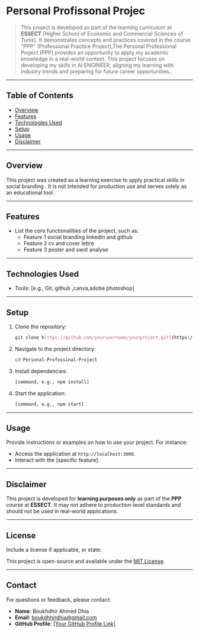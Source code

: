 # Personal Profissonal Projec

> This project is developed as part of the learning curriculum at **ESSECT** (Higher School of Economic and Commercial Sciences of Tunis). It demonstrates concepts and practices covered in the course "PPP" (Professional Practice Project),The Personal Professional Project
(PPP) provides an opportunity to
apply my academic knowledge in a
real-world context. This project
focuses on developing my skills in
AI ENGINEER, aligning my learning
with industry trends and preparing
for future career opportunities..

---

## Table of Contents
- [Overview](#overview)
- [Features](#features)
- [Technologies Used](#technologies-used)
- [Setup](#setup)
- [Usage](#usage)
- [Disclaimer](#disclaimer)

---

## Overview

This project was created as a learning exercise to apply practical skills in social branding . It is not intended for production use and serves solely as an educational tool.

---

## Features
- List the core functionalities of the project, such as:
  - Feature 1 social branding linkedin and github
  - Feature 2 cv and cover lettre 
  - Feature 3 poster and swot analyse

---

## Technologies Used
- Tools: [e.g., Git, github ,canva,adobe photoshop]


---

## Setup

1. Clone the repository:
   ```bash
   git clone h[ttps://github.com/yourusername/yourproject.git](https://github.com/dhimooTn/Personal-Profossinal-Project.git)
   ```
2. Navigate to the project directory:
   ```bash
   cd Personal-Profossinal-Project
   ```
3. Install dependencies:
   ```bash
   [command, e.g., npm install]
   ```
4. Start the application:
   ```bash
   [command, e.g., npm start]
   ```

---

## Usage

Provide instructions or examples on how to use your project. For instance:

- Access the application at `http://localhost:3000`.
- Interact with the [specific feature].

---

## Disclaimer

This project is developed for **learning purposes only** as part of the **PPP** course at **ESSECT**. It may not adhere to production-level standards and should not be used in real-world applications.

---

## License

Include a license if applicable, or state:

This project is open-source and available under the [MIT License](LICENSE).

---

## Contact

For questions or feedback, please contact:
- **Name**: Boukhdhir Ahmed Dhia 
- **Email**: boukdhhirdhia@gmail.com
- **GitHub Profile**: [[Your GitHub Profile Link]](https://github.com/dhimooTn)
